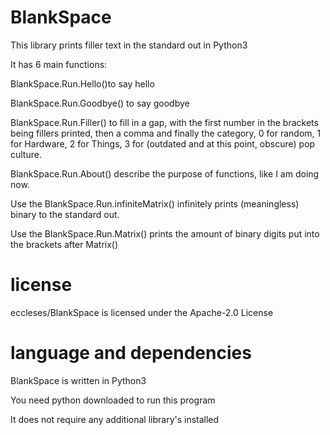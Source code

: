# BlankSpace
This library prints filler text in the standard out in Python3

It has 6 main functions:

BlankSpace.Run.Hello()to say hello

BlankSpace.Run.Goodbye() to say goodbye

BlankSpace.Run.Filler() to fill in a gap, with the first number in the brackets being fillers printed, then a comma and finally the category, 0 for random, 1 for Hardware, 2 for Things, 3 for (outdated and at this point, obscure) pop culture.

BlankSpace.Run.About() describe the purpose of functions, like I am doing now.

Use the BlankSpace.Run.infiniteMatrix() infinitely prints (meaningless) binary to the standard out.

Use the BlankSpace.Run.Matrix() prints the amount of binary digits put into the brackets after Matrix()
# license
eccleses/BlankSpace is licensed under the Apache-2.0 License

# language and dependencies

BlankSpace is written in Python3

You need python downloaded to run this program

It does not require any additional library's installed
